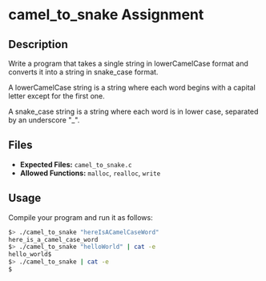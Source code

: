 # camel_to_snake Assignment

## Description

Write a program that takes a single string in lowerCamelCase format and converts it into a string in snake_case format.

A lowerCamelCase string is a string where each word begins with a capital letter except for the first one.

A snake_case string is a string where each word is in lower case, separated by an underscore "_".

## Files

- **Expected Files:** `camel_to_snake.c`
- **Allowed Functions:** `malloc`, `realloc`, `write`

## Usage

Compile your program and run it as follows:

```sh
$> ./camel_to_snake "hereIsACamelCaseWord"
here_is_a_camel_case_word
$> ./camel_to_snake "helloWorld" | cat -e
hello_world$
$> ./camel_to_snake | cat -e
$
